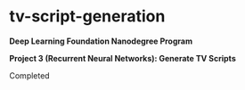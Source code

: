 # tv-script-generation

**Deep Learning Foundation Nanodegree Program**  

**Project 3 (Recurrent Neural Networks): Generate TV Scripts**  

Completed  
